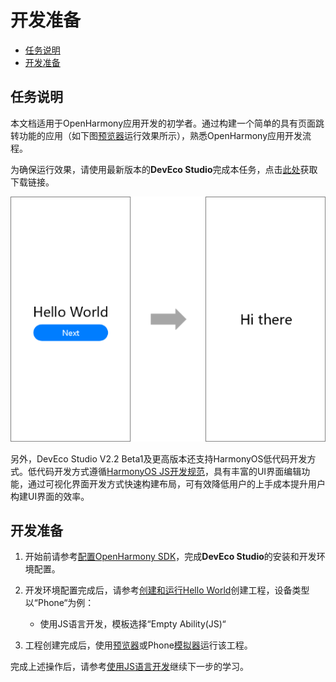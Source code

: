 # 开发准备<a name="ZH-CN_TOPIC_0000001063968051"></a>

-   [任务说明](#section2073881513322)
-   [开发准备](#section11843205017326)

## 任务说明<a name="section2073881513322"></a>

本文档适用于OpenHarmony应用开发的初学者。通过构建一个简单的具有页面跳转功能的应用（如下图[预览器](https://developer.harmonyos.com/cn/docs/documentation/doc-guides/previewer-0000001054328973#ZH-CN_TOPIC_0000001056725592__section16523172216252)运行效果所示），熟悉OpenHarmony应用开发流程。

为确保运行效果，请使用最新版本的**DevEco Studio**完成本任务，点击[此处](https://developer.harmonyos.com/cn/develop/deveco-studio#download)获取下载链接。

![](figures/3.png)

另外，DevEco Studio V2.2 Beta1及更高版本还支持HarmonyOS低代码开发方式。低代码开发方式遵循[HarmonyOS JS开发规范](https://developer.harmonyos.com/cn/docs/documentation/doc-references/js-apis-overview-0000001056361791)，具有丰富的UI界面编辑功能，通过可视化界面开发方式快速构建布局，可有效降低用户的上手成本提升用户构建UI界面的效率。

## 开发准备<a name="section11843205017326"></a>

1.  开始前请参考[配置OpenHarmony SDK](../quick-start/配置OpenHarmony-SDK.md)，完成**DevEco Studio**的安装和开发环境配置。
2.  开发环境配置完成后，请参考[创建和运行Hello World](https://developer.harmonyos.com/cn/docs/documentation/doc-guides/hello_world-0000001054516888)创建工程，设备类型以“Phone“为例：
    -   使用JS语言开发，模板选择“Empty Ability\(JS\)“

3.  工程创建完成后，使用[预览器](https://developer.harmonyos.com/cn/docs/documentation/doc-guides/previewer-0000001054328973#ZH-CN_TOPIC_0000001056725592__section16523172216252)或Phone[模拟器](https://developer.harmonyos.com/cn/docs/documentation/doc-guides/run_simulator-0000001053303709)运行该工程。

完成上述操作后，请参考[使用JS语言开发](使用JS语言开发.md)继续下一步的学习。

